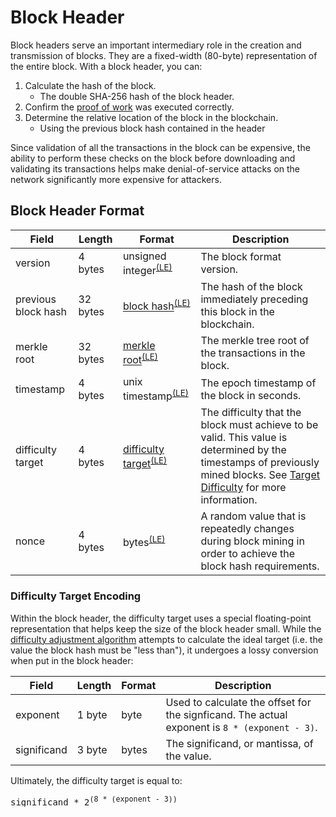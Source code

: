 # Block Header

Block headers serve an important intermediary role in the creation and transmission of blocks.
They are a fixed-width (80-byte) representation of the entire block.
With a block header, you can:

 1. Calculate the hash of the block.
	 - The double SHA-256 hash of the block header.
 2. Confirm the [proof of work](/protocol/blockchain/proof-of-work) was executed correctly.
 3. Determine the relative location of the block in the blockchain.
	 - Using the previous block hash contained in the header

Since validation of all the transactions in the block can be expensive, the ability to perform these checks on the block before downloading and validating its transactions helps make denial-of-service attacks on the network significantly more expensive for attackers.

## Block Header Format

| Field | Length | Format | Description |
|--|--|--|--|
| version | 4 bytes | unsigned integer<sup>[(LE)](/protocol/misc/endian/little)</sup> | The block format version. |
| previous block hash | 32 bytes | [block hash](/protocol/blockchain/hash)<sup>[(LE)](/protocol/misc/endian/little)</sup> | The hash of the block immediately preceding this block in the blockchain. |
| merkle root | 32 bytes | [merkle root](/protocol/blockchain/merkle-tree)<sup>[(LE)](/protocol/misc/endian/little)</sup> | The merkle tree root of the transactions in the block. |
| timestamp | 4 bytes | unix timestamp<sup>[(LE)](/protocol/misc/endian/little)</sup> | The epoch timestamp of the block in seconds. |
| difficulty target | 4 bytes | [difficulty target](#difficulty-target-encoding)<sup>[(LE)](/protocol/misc/endian/little)</sup> | The difficulty that the block must achieve to be valid.  This value is determined by the timestamps of previously mined blocks.  See [Target Difficulty](/protocol/blockchain/proof-of-work#target-difficulty) for more information. |
| nonce | 4 bytes | bytes<sup>[(LE)](/protocol/misc/endian/little)</sup> | A random value that is repeatedly changes during block mining in order to achieve the block hash requirements. |

### Difficulty Target Encoding

Within the block header, the difficulty target uses a special floating-point representation that helps keep the size of the block header small.
While the [difficulty adjustment algorithm](/protocol/blockchain/proof-of-work/difficulty-adjustment-algorithm) attempts to calculate the ideal target (i.e. the value the block hash must be "less than"), it undergoes a lossy conversion when put in the block header:

| Field | Length | Format | Description |
|--|--|--|--|
| exponent | 1 byte | byte | Used to calculate the offset for the signficand.  The actual exponent is `8 * (exponent - 3)`. |
| significand | 3 byte | bytes | The significand, or mantissa, of the value. |

Ultimately, the difficulty target is equal to:
<pre>significand * 2<sup>(8 * (exponent - 3))</sup></pre>